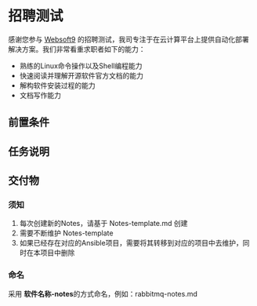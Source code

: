 # 招聘测试

感谢您参与 [Websoft9](https://www.websoft9.com) 的招聘测试，我司专注于在云计算平台上提供自动化部署解决方案。我们非常看重求职者如下的能力：

* 熟练的Linux命令操作以及Shell编程能力
* 快速阅读并理解开源软件官方文档的能力
* 解构软件安装过程的能力
* 文档写作能力

## 前置条件


## 任务说明


## 交付物



### 须知

1. 每次创建新的Notes，请基于 Notes-template.md 创建
2. 需要不断维护 Notes-template 
3. 如果已经存在对应的Ansible项目，需要将其转移到对应的项目中去维护，同时在本项目中删除

### 命名

采用 **软件名称-notes**的方式命名，例如：rabbitmq-notes.md
